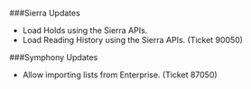 ###Sierra Updates
- Load Holds using the Sierra APIs. 
- Load Reading History using the Sierra APIs. (Ticket 90050)

###Symphony Updates
- Allow importing lists from Enterprise. (Ticket 87050)